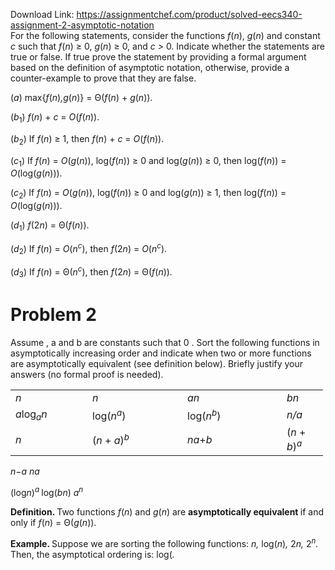 Download Link: https://assignmentchef.com/product/solved-eecs340-assignment-2-asymptotic-notation
<br>
For the following statements, consider the functions <em>f</em>(<em>n</em>), <em>g</em>(<em>n</em>) and constant <em>c </em>such that <em>f</em>(<em>n</em>) ≥ 0, <em>g</em>(<em>n</em>) ≥ 0, and <em>c &gt; </em>0. Indicate whether the statements are true or false. If true prove the statement by providing a formal argument based on the definition of asymptotic notation, otherwise, provide a counter-example to prove that they are false.

(<em>a</em>) max{<em>f</em>(<em>n</em>)<em>,g</em>(<em>n</em>)} = Θ(<em>f</em>(<em>n</em>) + <em>g</em>(<em>n</em>)).

(<em>b</em><sub>1</sub>) <em>f</em>(<em>n</em>) + <em>c </em>= <em>O</em>(<em>f</em>(<em>n</em>)).

(<em>b</em><sub>2</sub>) If <em>f</em>(<em>n</em>) ≥ 1, then <em>f</em>(<em>n</em>) + <em>c </em>= <em>O</em>(<em>f</em>(<em>n</em>)).

(<em>c</em><sub>1</sub>) If <em>f</em>(<em>n</em>) = <em>O</em>(<em>g</em>(<em>n</em>)), log(<em>f</em>(<em>n</em>)) ≥ 0 and log(<em>g</em>(<em>n</em>)) ≥ 0, then log(<em>f</em>(<em>n</em>)) = <em>O</em>(log(<em>g</em>(<em>n</em>))).

(<em>c</em><sub>2</sub>) If <em>f</em>(<em>n</em>) = <em>O</em>(<em>g</em>(<em>n</em>)), log(<em>f</em>(<em>n</em>)) ≥ 0 and log(<em>g</em>(<em>n</em>)) ≥ 1, then log(<em>f</em>(<em>n</em>)) = <em>O</em>(log(<em>g</em>(<em>n</em>))).

(<em>d</em><sub>1</sub>) <em>f</em>(2<em>n</em>) = Θ(<em>f</em>(<em>n</em>)).

(<em>d</em><sub>2</sub>) If <em>f</em>(<em>n</em>) = <em>O</em>(<em>n<sup>c</sup></em>), then <em>f</em>(2<em>n</em>) = <em>O</em>(<em>n<sup>c</sup></em>).

(<em>d</em><sub>3</sub>) If <em>f</em>(<em>n</em>) = Θ(<em>n<sup>c</sup></em>), then <em>f</em>(2<em>n</em>) = Θ(<em>f</em>(<em>n</em>)).

<h1>Problem 2</h1>

Assume , a and b are constants such that 0 . Sort the following functions in asymptotically increasing order and indicate when two or more functions are asymptotically equivalent (see definition below). Briefly justify your answers (no formal proof is needed).

<table width="436">

 <tbody>

  <tr>

   <td width="107"><em>n</em></td>

   <td width="136"><em>n</em></td>

   <td width="143"><em>a</em><em>n</em></td>

   <td width="50"><em>b</em><em>n</em></td>

  </tr>

  <tr>

   <td width="107"><em>a</em>log<em><sub>a</sub>n</em></td>

   <td width="136">log(<em>n<sup>a</sup></em>)</td>

   <td width="143">log(<em>n<sup>b</sup></em>)</td>

   <td width="50"><em>n/a</em></td>

  </tr>

  <tr>

   <td width="107"><em>n</em></td>

   <td width="136">(<em>n </em>+ <em>a</em>)<em><sup>b</sup></em></td>

   <td width="143"><em>n</em><em>a</em>+<em>b</em></td>

   <td width="50">(<em>n </em>+ <em>b</em>)<em><sup>a</sup></em></td>

  </tr>

 </tbody>

</table>

<em>                             n</em>−<em>a                                                          </em><em>n</em><em>a                                                                 </em>

(log<em>n</em>)<em><sup>a                                             </sup></em>log(<em>bn</em>)                                 <em>a<sup>n</sup></em>

<strong>Definition. </strong>Two functions <em>f</em>(<em>n</em>) and <em>g</em>(<em>n</em>) are <strong>asymptotically equivalent </strong>if and only if <em>f</em>(<em>n</em>) = Θ(<em>g</em>(<em>n</em>)).

<strong>Example. </strong>Suppose we are sorting the following functions: <em>n, </em>log(<em>n</em>)<em>, </em>2<em>n, </em>2<em><sup>n</sup>. </em>Then, the asymptotical ordering is: log(<em>.</em>